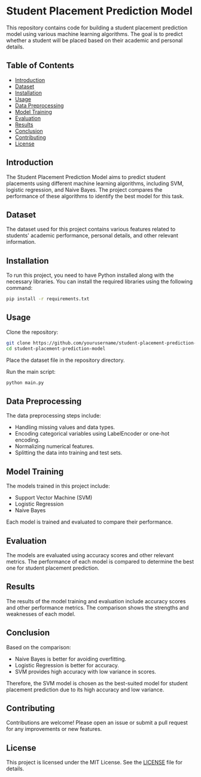 # Student Placement Prediction Model

This repository contains code for building a student placement prediction model using various machine learning algorithms. The goal is to predict whether a student will be placed based on their academic and personal details.

## Table of Contents

- [Introduction](#introduction)
- [Dataset](#dataset)
- [Installation](#installation)
- [Usage](#usage)
- [Data Preprocessing](#data-preprocessing)
- [Model Training](#model-training)
- [Evaluation](#evaluation)
- [Results](#results)
- [Conclusion](#conclusion)
- [Contributing](#contributing)
- [License](#license)

## Introduction

The Student Placement Prediction Model aims to predict student placements using different machine learning algorithms, including SVM, logistic regression, and Naive Bayes. The project compares the performance of these algorithms to identify the best model for this task.

## Dataset

The dataset used for this project contains various features related to students' academic performance, personal details, and other relevant information.

## Installation

To run this project, you need to have Python installed along with the necessary libraries. You can install the required libraries using the following command:

```bash
pip install -r requirements.txt
```

## Usage

Clone the repository:

```bash
git clone https://github.com/yourusername/student-placement-prediction-model.git
cd student-placement-prediction-model
```

Place the dataset file in the repository directory.

Run the main script:

```bash
python main.py
```
## Data Preprocessing

The data preprocessing steps include:

- Handling missing values and data types.
- Encoding categorical variables using LabelEncoder or one-hot encoding.
- Normalizing numerical features.
- Splitting the data into training and test sets.
  
## Model Training

The models trained in this project include:

- Support Vector Machine (SVM)
- Logistic Regression
- Naive Bayes

Each model is trained and evaluated to compare their performance.

## Evaluation
The models are evaluated using accuracy scores and other relevant metrics. The performance of each model is compared to determine the best one for student placement prediction.

## Results
The results of the model training and evaluation include accuracy scores and other performance metrics. The comparison shows the strengths and weaknesses of each model.

## Conclusion
Based on the comparison:

- Naive Bayes is better for avoiding overfitting.
- Logistic Regression is better for accuracy.
- SVM provides high accuracy with low variance in scores.

Therefore, the SVM model is chosen as the best-suited model for student placement prediction due to its high accuracy and low variance.

## Contributing
Contributions are welcome! Please open an issue or submit a pull request for any improvements or new features.

## License
This project is licensed under the MIT License. See the [LICENSE](#LICENSE) file for details.

